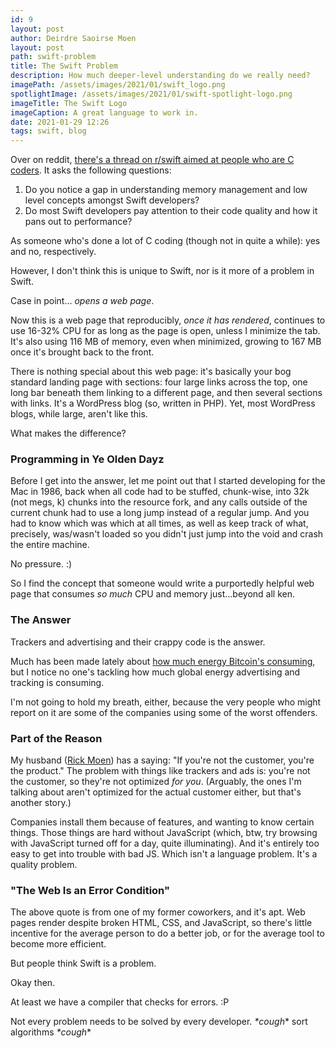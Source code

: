 ```yaml
---
id: 9
layout: post
author: Deirdre Saoirse Moen
layout: post
path: swift-problem
title: The Swift Problem
description: How much deeper-level understanding do we really need?
imagePath: /assets/images/2021/01/swift_logo.png
spotlightImage: /assets/images/2021/01/swift-spotlight-logo.png
imageTitle: The Swift Logo
imageCaption: A great language to work in.
date: 2021-01-29 12:26
tags: swift, blog
---
```

Over on reddit, [there's a thread on r/swift aimed at people who are C coders](https://www.reddit.com/r/swift/comments/l78v5u/c_developers_gone_swift_do_you_notice_a_gap_in/). It asks the following questions:

1. Do you notice a gap in understanding memory management and low level concepts amongst Swift developers?
2. Do most Swift developers pay attention to their code quality and how it pans out to performance?

As someone who's done a lot of C coding (though not in quite a while): yes and no, respectively.

However, I don't think this is unique to Swift, nor is it more of a problem in Swift.

Case in point… *opens a web page*.

Now this is a web page that reproducibly, *once it has rendered*, continues to use 16-32% CPU for as long as the page is open, unless I minimize the tab. It's also using 116 MB of memory, even when minimized, growing to 167 MB once it's brought back to the front.

There is nothing special about this web page: it's basically your bog standard landing page with sections: four large links across the top, one long bar beneath them linking to a different page, and then several sections with links. It's a WordPress blog (so, written in PHP). Yet, most WordPress blogs, while large, aren't like this.

What makes the difference? 

### Programming in Ye Olden Dayz

Before I get into the answer, let me point out that I started developing for the Mac in 1986, back when all code had to be stuffed, chunk-wise, into 32k (not megs, k) chunks into the resource fork, and any calls outside of the current chunk had to use a long jump instead of a regular jump. And you had to know which was which at all times, as well as keep track of what, precisely, was/wasn't loaded so you didn't just jump into the void and crash the entire machine.

No pressure. :)

So I find the concept that someone would write a purportedly helpful web page that consumes *so much* CPU and memory just…beyond all ken.

### The Answer

Trackers and advertising and their crappy code is the answer.

Much has been made lately about [how much energy Bitcoin's consuming](https://www.bbc.com/news/technology-56012952), but I notice no one's tackling how much global energy advertising and tracking is consuming.

I'm not going to hold my breath, either, because the very people who might report on it are some of the companies using some of the worst offenders.

### Part of the Reason

My husband ([Rick Moen](http://linuxmafia.com)) has a saying: "If you're not the customer, you're the product." The problem with things like trackers and ads is: you're not the customer, so they're not optimized *for you*. (Arguably, the ones I'm talking about aren't optimized for the actual customer either, but that's another story.)

Companies install them because of features, and wanting to know certain things. Those things are hard without JavaScript (which, btw, try browsing with JavaScript turned off for a day, quite illuminating). And it's entirely too easy to get into trouble with bad JS. Which isn't a language problem. It's a quality problem.

### "The Web Is an Error Condition"

The above quote is from one of my former coworkers, and it's apt. Web pages render despite broken HTML, CSS, and JavaScript, so there's little incentive for the average person to do a better job, or for the average tool to become more efficient.

But people think Swift is a problem.

Okay then.

At least we have a compiler that checks for errors. :P

Not every problem needs to be solved by every developer. *\*cough*\* sort algorithms *\*cough*\*
